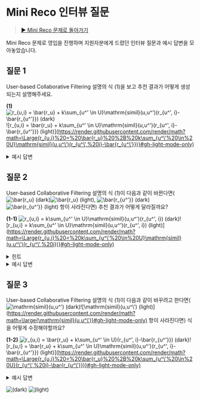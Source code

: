 # Mini Reco 인터뷰 질문

> [▶︎ Mini Reco 문제로 돌아가기](README.md)

Mini Reco 문제로 영입을 진행하며 지원자분에게 드렸던 인터뷰 질문과 예시 답변을 모아놓았습니다.

## 질문 1

User-based Collaborative Filtering 설명의 식 (1)을 보고 추천 결과가 어떻게 생성되는지 설명해주세요.

**(1)** ![r_{u,i} = \bar{r_u} + k\sum_{u^\' \in U}\mathrm{simil}(u,u^\')(r_{u^\', i}-\bar{r_{u^\'}}) (dark)](https://render.githubusercontent.com/render/math?math=\color{white}\Large{r_{u,i}%20=%20\bar{r_u}%20%2B%20k\sum_{u^\'%20\in%20U}\mathrm{simil}(u,u^\')(r_{u^\',%20i}-\bar{r_{u^\'}})}#gh-dark-mode-only)![r_{u,i} = \bar{r_u} + k\sum_{u^\' \in U}\mathrm{simil}(u,u^\')(r_{u^\', i}-\bar{r_{u^\'}}) (light)](https://render.githubusercontent.com/render/math?math=\Large{r_{u,i}%20=%20\bar{r_u}%20%2B%20k\sum_{u^\'%20\in%20U}\mathrm{simil}(u,u^\')(r_{u^\',%20i}-\bar{r_{u^\'}})}#gh-light-mode-only)

<details>
<summary>예시 답변</summary>

- 유저의 특정 아이템에 대한 예측 평점은 아래 두 항을 더해서 구한다.
  - 우변 첫번째 항은 해당 유저의 평점 평균을 의미하고,
  - 우변 두번째 항은 유사 이웃들의 평첨 편차의 가중 평균을 의미한다.

</details>

## 질문 2

User-based Collaborative Filtering 설명의 식 (1)이 다음과 같이 바뀐다면(![\bar{r_u} (dark)](https://render.githubusercontent.com/render/math?math=\color{white}\large{\bar{r_u}}#gh-dark-mode-only)![\bar{r_u} (light)](https://render.githubusercontent.com/render/math?math=\large{\bar{r_u}}#gh-light-mode-only), ![\bar{r_{u^\'}} (dark)](https://render.githubusercontent.com/render/math?math=\color{white}\large{\bar{r_{u^\'}}}#gh-dark-mode-only)![\bar{r_{u^\'}} (light)](https://render.githubusercontent.com/render/math?math=\large{\bar{r_{u^\'}}}#gh-light-mode-only) 항이 사라진다면) 추천 결과가 어떻게 달라질까요?

**(1-1)** ![r_{u,i} = k\sum_{u^\' \in U}\mathrm{simil}(u,u^\')(r_{u^\', i}) (dark)](https://render.githubusercontent.com/render/math?math=\color{white}\Large{r_{u,i}%20=%20k\sum_{u^\'%20\in%20U}\mathrm{simil}(u,u^\')(r_{u^\',%20i})}#gh-dark-mode-only)![r_{u,i} = k\sum_{u^\' \in U}\mathrm{simil}(u,u^\')(r_{u^\', i}) (light)](https://render.githubusercontent.com/render/math?math=\Large{r_{u,i}%20=%20k\sum_{u^\'%20\in%20U}\mathrm{simil}(u,u^\')(r_{u^\',%20i})}#gh-light-mode-only)

<details>
<summary>힌트</summary>

- 만약 특정 유저의 점수가 굉장히 짠 편이라면(모든 아이템에 대해서 낮은 점수를 부여한다면) 어떤 상황이 발생할까요?

</details>

<details>
<summary>예시 답변</summary>

- 식 (1)에서 (1-1)로 바뀌는 것은 bias 텀 없이 이웃들의 평점 평균으로만 해당 유저의 평점을 계산하는 것을 의미한다.
- 하지만 유저의 평점 bias가 서로 다르고 그 점이 반영되지 않는다면, 제대로 된 추천 결과(예상 평점)가 계산되지 않을 수 있다.

(극단적으로) 예를 들면, 유저 A의 평점 평균은 2점이고 유저 A의 최근접 이웃들의 평점 평균은 4.5점인 상황을 가정해보자. 유저 A의 최근접 이웃들이 특정 아이템 B에 대해서 평균 3점 정도의 평가를 내렸다고 할 때, (bias를 반영하지 않는 식 (1-1)의 경우) 최근접 이웃들의 기준으로 보았을 때 아이템 B는 비추천할만한 아이템이지만 유저 A의 평점 평균과 비교해보았을때는 추천 작품이 될 수 있다. 따라서 각 유저의 평점 bias를 반영하여 추천 결과(예상 평점)를 계산하는 것이 더 좋은 결과를 낼 수 있을 것이다.

</details>

## 질문 3

User-based Collaborative Filtering 설명의 식 (1)이 다음과 같이 바꾸려고 한다면(![\mathrm{simil}(u,u^\') (dark)](https://render.githubusercontent.com/render/math?math=\color{white}\large{\mathrm{simil}(u,u^\')}#gh-dark-mode-only)![\mathrm{simil}(u,u^\') (light)](https://render.githubusercontent.com/render/math?math=\large{\mathrm{simil}(u,u^\')}#gh-light-mode-only) 항이 사라진다면) 식을 어떻게 수정해야할까요?

**(1-2)** ![r_{u,i} = \bar{r_u} + k\sum_{u^\' \in U}(r_{u^\', i}-\bar{r_{u^\'}}) (dark)](https://render.githubusercontent.com/render/math?math=\color{white}\Large{r_{u,i}%20=%20\bar{r_u}%20%2B%20k\sum_{u^\'%20\in%20U}(r_{u^\',%20i}-\bar{r_{u^\'}})}#gh-dark-mode-only)![r_{u,i} = \bar{r_u} + k\sum_{u^\' \in U}\mathrm{simil}(u,u^\')(r_{u^\', i}-\bar{r_{u^\'}}) (light)](https://render.githubusercontent.com/render/math?math=\Large{r_{u,i}%20=%20\bar{r_u}%20%2B%20k\sum_{u^\'%20\in%20U}(r_{u^\',%20i}-\bar{r_{u^\'}})}#gh-light-mode-only)

<details>
<summary>예시 답변</summary>

- 식 (1)에서 우변의 마지막 항은 최근접 이웃이 해당 아이템에 매긴 평점의 가중 평균이었으나, 식 (1-2)에서는 가중 평균이 아닌 산술 평균으로 변경하려는 것으로 볼 수 있다.
- 따라서 ![k=\frac{1}{|U|} (dark)](https://render.githubusercontent.com/render/math?math=\color{white}\Large{k=\frac{1}{|U|}}#gh-dark-mode-only)![k=\frac{1}{|U|} (light)](https://render.githubusercontent.com/render/math?math=\Large{k=\frac{1}{|U|}}#gh-light-mode-only)로 수정하면 최근접 이웃의 평점의 산술 평균으로 계산한 추천 결과(예상 평점)를 얻을 수 있을 것이다.

</details>


![ (dark)](https://render.githubusercontent.com/render/math?math=\color{white}\Large{}#gh-dark-mode-only)
![ (light)](https://render.githubusercontent.com/render/math?math=\Large{}#gh-light-mode-only)
